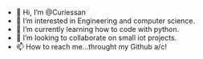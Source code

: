 - 👋 Hi, I’m @Curiessan
- 👀 I’m interested in Engineering and computer science.
- 🌱 I’m currently learning how to code with python.
- 💞️ I’m looking to collaborate on small iot projects.
- 📫 How to reach me...throught my Github a/c!

<!---
Curiessan/Curiessan is a ✨ special ✨ repository because its `README.md` (this file) appears on your GitHub profile.
You can click the Preview link to take a look at your changes.
--->
